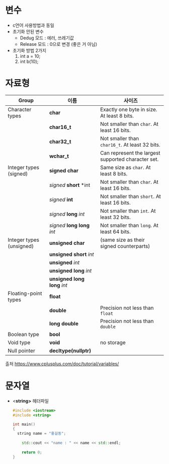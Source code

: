 # 변수

- c언어 사용방법과 동일
- 초기화 안된 변수 
  - Dedug 모드 : 에러, 쓰레기값
  - Release 모드 : 0으로 변경 (좋은 거 아님)
- 초기화 방법 2가지
  1. int a = 10;
  2. int b(10);



# 자료형

| Group                    | 이름                         | 사이즈                                             |
| ------------------------ | ---------------------------- | -------------------------------------------------- |
| Character types          | **char**                     | Exactly one byte in size. At least 8 bits.         |
|                          | **char16_t**                 | Not smaller than `char`. At least 16 bits.         |
|                          | **char32_t**                 | Not smaller than `char16_t`. At least 32 bits.     |
|                          | **wchar_t**                  | Can represent the largest supported character set. |
| Integer types (signed)   | **signed char**              | Same size as `char`. At least 8 bits.              |
|                          | *signed* **short** *int      | Not smaller than `char`. At least 16 bits.         |
|                          | *signed* **int**             | Not smaller than `short`. At least 16 bits.        |
|                          | *signed* **long** *int*      | Not smaller than `int`. At least 32 bits.          |
|                          | *signed* **long long** *int* | Not smaller than `long`. At least 64 bits.         |
| Integer types (unsigned) | **unsigned char**            | (same size as their signed counterparts)           |
|                          | **unsigned short** *int*     |                                                    |
|                          | **unsigned** *int*           |                                                    |
|                          | **unsigned long** *int*      |                                                    |
|                          | **unsigned long long** *int* |                                                    |
| Floating-point types     | **float**                    |                                                    |
|                          | **double**                   | Precision not less than `float`                    |
|                          | **long double**              | Precision not less than `double`                   |
| Boolean type             | **bool**                     |                                                    |
| Void type                | **void**                     | no storage                                         |
| Null pointer             | **decltype(nullptr)**        |                                                    |

출처 https://www.cplusplus.com/doc/tutorial/variables/



# 문자열

- <**string>** 헤더파일 

  ```c++
  #include <iostream>
  #include <string>
  
  int main()
  {
  	string name = "홍길동"; 
      
      std::cout << "name : " << name << std::endl;
      
      return 0;
  }
  ```

  
